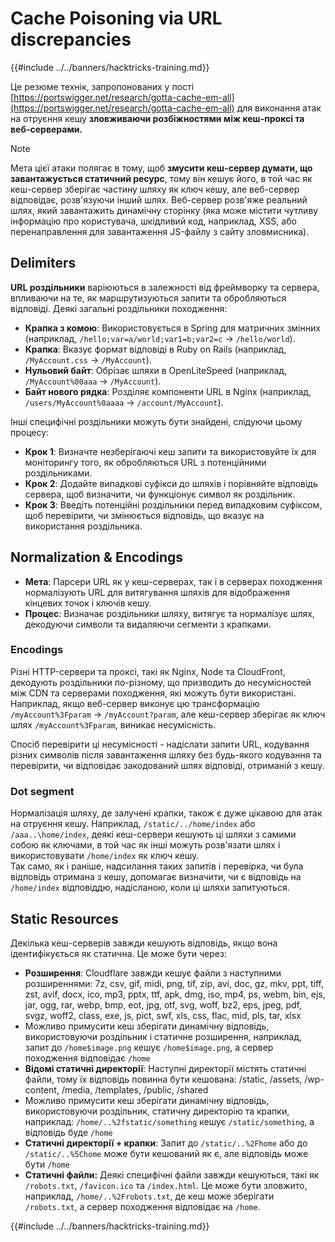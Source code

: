 # Cache Poisoning via URL discrepancies

{{#include ../../banners/hacktricks-training.md}}

Це резюме технік, запропонованих у пості [https://portswigger.net/research/gotta-cache-em-all](https://portswigger.net/research/gotta-cache-em-all) для виконання атак на отруєння кешу **зловживаючи розбіжностями між кеш-проксі та веб-серверами.**

> [!NOTE]
> Мета цієї атаки полягає в тому, щоб **змусити кеш-сервер думати, що завантажується статичний ресурс**, тому він кешує його, в той час як кеш-сервер зберігає частину шляху як ключ кешу, але веб-сервер відповідає, розв'язуючи інший шлях. Веб-сервер розв'яже реальний шлях, який завантажить динамічну сторінку (яка може містити чутливу інформацію про користувача, шкідливий код, наприклад, XSS, або перенаправлення для завантаження JS-файлу з сайту зловмисника).

## Delimiters

**URL роздільники** варіюються в залежності від фреймворку та сервера, впливаючи на те, як маршрутизуються запити та обробляються відповіді. Деякі загальні роздільники походження:

- **Крапка з комою**: Використовується в Spring для матричних змінних (наприклад, `/hello;var=a/world;var1=b;var2=c` → `/hello/world`).
- **Крапка**: Вказує формат відповіді в Ruby on Rails (наприклад, `/MyAccount.css` → `/MyAccount`).
- **Нульовий байт**: Обрізає шляхи в OpenLiteSpeed (наприклад, `/MyAccount%00aaa` → `/MyAccount`).
- **Байт нового рядка**: Розділяє компоненти URL в Nginx (наприклад, `/users/MyAccount%0aaaa` → `/account/MyAccount`).

Інші специфічні роздільники можуть бути знайдені, слідуючи цьому процесу:

- **Крок 1**: Визначте незберігаючі кеш запити та використовуйте їх для моніторингу того, як обробляються URL з потенційними роздільниками.
- **Крок 2**: Додайте випадкові суфікси до шляхів і порівняйте відповідь сервера, щоб визначити, чи функціонує символ як роздільник.
- **Крок 3**: Введіть потенційні роздільники перед випадковим суфіксом, щоб перевірити, чи змінюється відповідь, що вказує на використання роздільника.

## Normalization & Encodings

- **Мета**: Парсери URL як у кеш-серверах, так і в серверах походження нормалізують URL для витягування шляхів для відображення кінцевих точок і ключів кешу.
- **Процес**: Визначає роздільники шляху, витягує та нормалізує шлях, декодуючи символи та видаляючи сегменти з крапками.

### **Encodings**

Різні HTTP-сервери та проксі, такі як Nginx, Node та CloudFront, декодують роздільники по-різному, що призводить до несумісностей між CDN та серверами походження, які можуть бути використані. Наприклад, якщо веб-сервер виконує цю трансформацію `/myAccount%3Fparam` → `/myAccount?param`, але кеш-сервер зберігає як ключ шлях `/myAccount%3Fparam`, виникає несумісність.&#x20;

Спосіб перевірити ці несумісності - надіслати запити URL, кодування різних символів після завантаження шляху без будь-якого кодування та перевірити, чи відповідає закодований шлях відповіді, отриманій з кешу.

### Dot segment

Нормалізація шляху, де залучені крапки, також є дуже цікавою для атак на отруєння кешу. Наприклад, `/static/../home/index` або `/aaa..\home/index`, деякі кеш-сервери кешують ці шляхи з самими собою як ключами, в той час як інші можуть розв'язати шлях і використовувати `/home/index` як ключ кешу.\
Так само, як і раніше, надсилання таких запитів і перевірка, чи була відповідь отримана з кешу, допомагає визначити, чи є відповідь на `/home/index` відповіддю, надісланою, коли ці шляхи запитуються.

## Static Resources

Декілька кеш-серверів завжди кешують відповідь, якщо вона ідентифікується як статична. Це може бути через:

- **Розширення**: Cloudflare завжди кешує файли з наступними розширеннями: 7z, csv, gif, midi, png, tif, zip, avi, doc, gz, mkv, ppt, tiff, zst, avif, docx, ico, mp3, pptx, ttf, apk, dmg, iso, mp4, ps, webm, bin, ejs, jar, ogg, rar, webp, bmp, eot, jpg, otf, svg, woff, bz2, eps, jpeg, pdf, svgz, woff2, class, exe, js, pict, swf, xls, css, flac, mid, pls, tar, xlsx
- Можливо примусити кеш зберігати динамічну відповідь, використовуючи роздільник і статичне розширення, наприклад, запит до `/home$image.png` кешує `/home$image.png`, а сервер походження відповідає `/home`
- **Відомі статичні директорії**: Наступні директорії містять статичні файли, тому їх відповідь повинна бути кешована: /static, /assets, /wp-content, /media, /templates, /public, /shared
- Можливо примусити кеш зберігати динамічну відповідь, використовуючи роздільник, статичну директорію та крапки, наприклад: `/home/..%2fstatic/something` кешує `/static/something`, а відповідь буде `/home`
- **Статичні директорії + крапки**: Запит до `/static/..%2Fhome` або до `/static/..%5Chome` може бути кешований як є, але відповідь може бути `/home`
- **Статичні файли:** Деякі специфічні файли завжди кешуються, такі як `/robots.txt`, `/favicon.ico` та `/index.html`. Це може бути зловжито, наприклад, `/home/..%2Frobots.txt`, де кеш може зберігати `/robots.txt`, а сервер походження відповідає на `/home`.

{{#include ../../banners/hacktricks-training.md}}
